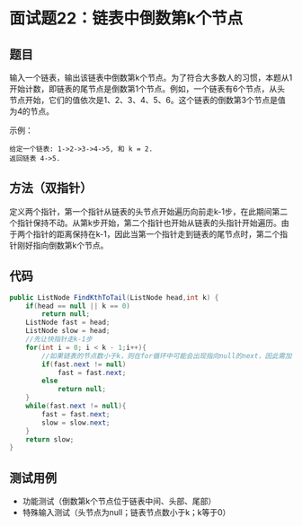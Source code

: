 # 面试题22：链表中倒数第k个节点

## 题目
输入一个链表，输出该链表中倒数第k个节点。为了符合大多数人的习惯，本题从1开始计数，即链表的尾节点是倒数第1个节点。例如，一个链表有6个节点，从头节点开始，它们的值依次是1、2、3、4、5、6。这个链表的倒数第3个节点是值为4的节点。

示例：

    给定一个链表: 1->2->3->4->5, 和 k = 2.
    返回链表 4->5.

## 方法（双指针）
定义两个指针，第一个指针从链表的头节点开始遍历向前走k-1步，在此期间第二个指针保持不动。从第k步开始，第二个指针也开始从链表的头指针开始遍历。由于两个指针的距离保持在k-1，因此当第一个指针走到链表的尾节点时，第二个指针刚好指向倒数第k个节点。

## 代码
```java
public ListNode FindKthToTail(ListNode head,int k) {
    if(head == null || k == 0)
        return null;
    ListNode fast = head;
    ListNode slow = head;
    //先让快指针走k-1步
    for(int i = 0; i < k - 1;i++){
        //如果链表的节点数小于k，则在for循环中可能会出现指向null的next，因此需加一步判断
        if(fast.next != null)
            fast = fast.next;
        else
            return null;
    }
    while(fast.next != null){
        fast = fast.next;
        slow = slow.next;
    }
    return slow;
}
```

## 测试用例
* 功能测试（倒数第k个节点位于链表中间、头部、尾部）
* 特殊输入测试（头节点为null；链表节点数小于k；k等于0）
